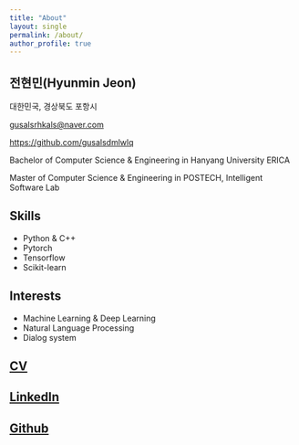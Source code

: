 ```yaml
---
title: "About"
layout: single
permalink: /about/
author_profile: true
---
```


## 전현민(Hyunmin Jeon)

대한민국, 경상북도 포항시

gusalsrhkals@naver.com

https://github.com/gusalsdmlwlq

Bachelor of Computer Science & Engineering in Hanyang University ERICA

Master of Computer Science & Engineering in POSTECH, Intelligent Software Lab



## Skills

- Python & C++
- Pytorch
- Tensorflow
- Scikit-learn



## Interests

- Machine Learning & Deep Learning
- Natural Language Processing
- Dialog system



## [CV](https://drive.google.com/file/d/1lYtine3-awSwatL_UmupGJxtK0Jr63zc/view?usp=sharing)

## [LinkedIn](http://www.linkedin.com/in/jhm9507)

## [Github](https://github.com/gusalsdmlwlq)

